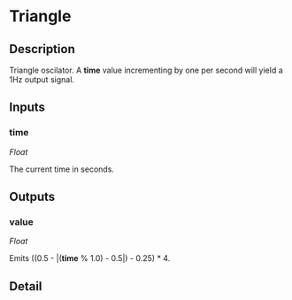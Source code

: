 # Triangle

## Description
Triangle oscilator. A **time** value incrementing by one per second will yield a 1Hz output signal.

## Inputs
### time

*Float*

The current time in seconds.

## Outputs
### value

*Float*

Emits ((0.5 - |(**time** % 1.0) - 0.5|) - 0.25) * 4.

## Detail


